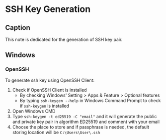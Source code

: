 # SSH Key Generation

## Caption

This note is dedicated for the generation of SSH key pair.

## Windows

### OpenSSH

To generate ssh key using OpenSSH Client:

1. Check if OpenSSH Client is installed
    - By checking Windows' Setting > Apps & Feature > Optional features
    - By typing `ssh-keygen --help` in Windows Command Prompt to check if `ssh-keygen` is installed
2. Open Windows CMD
3. Type `ssh-keygen -t ed25519 -C "email"` and it will generate the public and private key pair in algorithm ED25519 and comment with your email
4. Choose the place to store and if passphrase is needed, the default storing location will be `C:\Users\User\.ssh`
